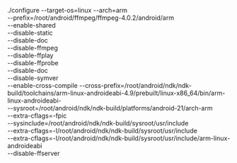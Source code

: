 ./configure --target-os=linux 
--arch=arm \
--prefix=/root/android/ffmpeg/ffmpeg-4.0.2/android/arm \
--enable-shared \
 --disable-static \
 --disable-doc \
 --disable-ffmpeg \
 --disable-ffplay \
 --disable-ffprobe \
 --disable-doc \
 --disable-symver \
 --enable-cross-compile --cross-prefix=/root/android/ndk/ndk-build/toolchains/arm-linux-androideabi-4.9/prebuilt/linux-x86_64/bin/arm-linux-androideabi- \
 --sysroot=/root/android/ndk/ndk-build/platforms/android-21/arch-arm \
 --extra-cflags=-fpic \
 --sysinclude=/root/android/ndk/ndk-build/sysroot/usr/include \
 --extra-cflags=-I/root/android/ndk/ndk-build/sysroot/usr/include \
 --extra-cflags=-I/root/android/ndk/ndk-build/sysroot/usr/include/arm-linux-androideabi \
 --disable-ffserver